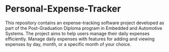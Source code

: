 # Personal-Expense-Tracker
This repository contains an expense-tracking software project developed as part of the Post-Graduation Diploma program in Embedded and Automotive Systems. The project aims to help users manage their daily expenses efficiently. Manage daily expenses with features for adding and viewing expenses by day, month, or a specific month of  your choice.
